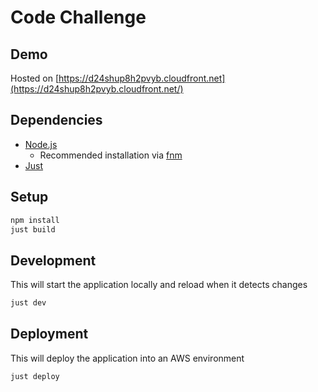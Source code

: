 # Code Challenge

## Demo

Hosted on [https://d24shup8h2pvyb.cloudfront.net](https://d24shup8h2pvyb.cloudfront.net/)

## Dependencies

- [Node.js](https://nodejs.org/en/download/package-manager)
  - Recommended installation via [fnm](https://github.com/Schniz/fnm)
- [Just](https://github.com/casey/just)

## Setup

```bash
npm install
just build
```

## Development

This will start the application locally and reload when it detects changes

```bash
just dev
```

## Deployment

This will deploy the application into an AWS environment

```bash
just deploy
```
